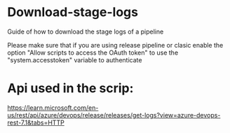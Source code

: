 # Download-stage-logs
Guide of how to download the stage logs of a pipeline

Please make sure that if you are using release pipeline or clasic enable the option "Allow scripts to access the OAuth token" to use the "system.accesstoken" variable to authenticate 

# Api used in the scrip:
https://learn.microsoft.com/en-us/rest/api/azure/devops/release/releases/get-logs?view=azure-devops-rest-7.1&tabs=HTTP
